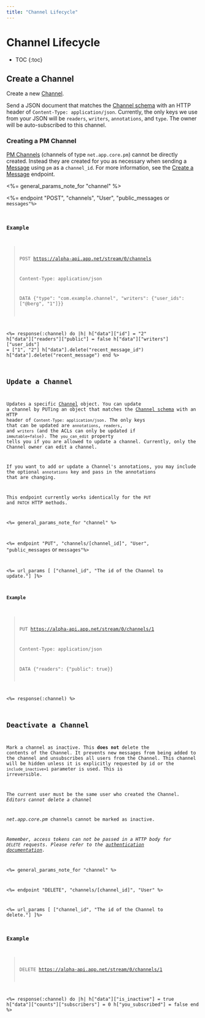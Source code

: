 ```yaml
---
title: "Channel Lifecycle"
---
```


# Channel Lifecycle

* TOC
{:toc}

## Create a Channel

Create a new [Channel](/reference/resources/channel/).

Send a JSON document that matches the [Channel schema](/reference/resources/channel/) with an HTTP header of ```Content-Type: application/json```. Currently, the only keys we use from your JSON will be ```readers```, ```writers```, ```annotations```, and ```type```. The owner will be auto-subscribed to this channel.

### Creating a PM Channel

[PM Channels](/reference/resources/channel/#private-message) (channels of type `net.app.core.pm`) cannot be directly created. Instead they are created for you as necessary when sending a [Message](/reference/resources/message/) using `pm` as a `channel_id`. For more information, see the [Create a Message](/reference/resources/message/lifecycle/#create-a-message) endpoint.

<%= general_params_note_for "channel" %>

<%= endpoint "POST", "channels", "User", "public_messages</code> or <code>messages"%>

### Example

> POST https://alpha-api.app.net/stream/0/channels
>
> Content-Type: application/json
> 
> DATA {"type": "com.example.channel", "writers": {"user_ids": ["@berg", "1"]}}

<%= response(:channel) do |h|
    h["data"]["id"] = "2"
    h["data"]["readers"]["public"] = false
    h["data"]["writers"]["user_ids"] = ["1", "2"]
    h["data"].delete("recent_message_id")
    h["data"].delete("recent_message")
end %>

## Update a Channel

Updates a specific [Channel](/reference/resources/channel/) object. You can update a channel by PUTing an object that matches the [Channel schema](/reference/resources/channel/) with an HTTP header of ```Content-Type: application/json```. The only keys that can be updated are ```annotations```, ```readers```, and ```writers``` (and the ACLs can only be updated if ```immutable=false```). The ```you_can_edit``` property tells you if you are allowed to update a channel. Currently, only the Channel owner can edit a channel.

If you want to add or update a Channel's annotations, you may include the optional ```annotations``` key and pass in the annotations that are changing.

This endpoint currently works identically for the `PUT` and `PATCH` HTTP methods.

<%= general_params_note_for "channel" %>

<%= endpoint "PUT", "channels/[channel_id]", "User", "public_messages</code> or <code>messages"%>

<%= url_params [
    ["channel_id", "The id of the Channel to update."]
]%>

#### Example

> PUT https://alpha-api.app.net/stream/0/channels/1
>
> Content-Type: application/json
> 
> DATA {"readers": {"public": true}}

<%= response(:channel) %>

## Deactivate a Channel

Mark a channel as inactive. This **does not** delete the contents of the Channel. It prevents new messages from being added to the channel and unsubscribes all users from the Channel. This channel will be hidden unless it is explicitly requested by id or the `include_inactive=1` parameter is used. This is irreversible.

The current user must be the same user who created the Channel. *Editors cannot delete a channel*

*net.app.core.pm* channels cannot be marked as inactive.

*Remember, access tokens can not be passed in a HTTP body for ```DELETE``` requests. Please refer to the [authentication documentation](/reference/authentication/#making-authenticated-api-requests).*

<%= general_params_note_for "channel" %>

<%= endpoint "DELETE", "channels/[channel_id]", "User" %>

<%= url_params [
    ["channel_id", "The id of the Channel to delete."]
]%>

### Example

> DELETE https://alpha-api.app.net/stream/0/channels/1

<%= response(:channel) do |h|
    h["data"]["is_inactive"] = true
    h["data"]["counts"]["subscribers"] = 0
    h["you_subscribed"] = false
end %>
